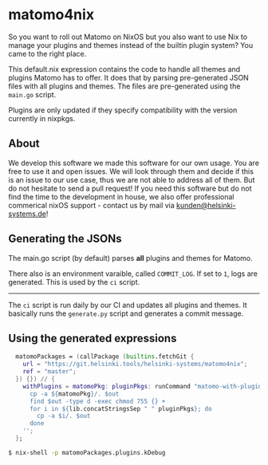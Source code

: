 # matomo4nix

So you want to roll out Matomo on NixOS but you also want to use Nix to manage your plugins and themes instead of the builtin plugin system?
You came to the right place.

This default.nix expression contains the code to handle all themes and plugins Matomo has to offer.
It does that by parsing pre-generated JSON files with all plugins and themes.
The files are pre-generated using the `main.go` script.

Plugins are only updated if they specify compatibility with the version currently in nixpkgs.

## About
We develop this software we made this software for our own usage.
You are free to use it and open issues. We will look through them and decide if this is an issue to our use case, thus we are not able to address all of them.
But do not hesitate to send a pull request!
If you need this software but do not find the time to the development in house, we also offer professional commerical nixOS support - contact us by mail via [kunden@helsinki-systems.de](mailto:kunden@helsinki-systems.de)!

## Generating the JSONs

The main.go script (by default) parses **all** plugins and themes for Matomo.

There also is an environment varaible, called `COMMIT_LOG`.
If set to `1`, logs are generated.
This is used by the `ci` script.

---

The `ci` script is run daily by our CI and updates all plugins and themes.
It basically runs the `generate.py` script and generates a commit message.

## Using the generated expressions

```nix
  matomoPackages = (callPackage (builtins.fetchGit {
    url = "https://git.helsinki.tools/helsinki-systems/matomo4nix";
    ref = "master";
  }) {}) // {
    withPlugins = matomoPkg: pluginPkgs: runCommand "matomo-with-plugins" {} ''
      cp -a ${matomoPkg}/. $out
      find $out -type d -exec chmod 755 {} +
      for i in ${lib.concatStringsSep " " pluginPkgs}; do
        cp -a $i/. $out
      done
    '';
  };
```

```sh
$ nix-shell -p matomoPackages.plugins.kDebug
```
